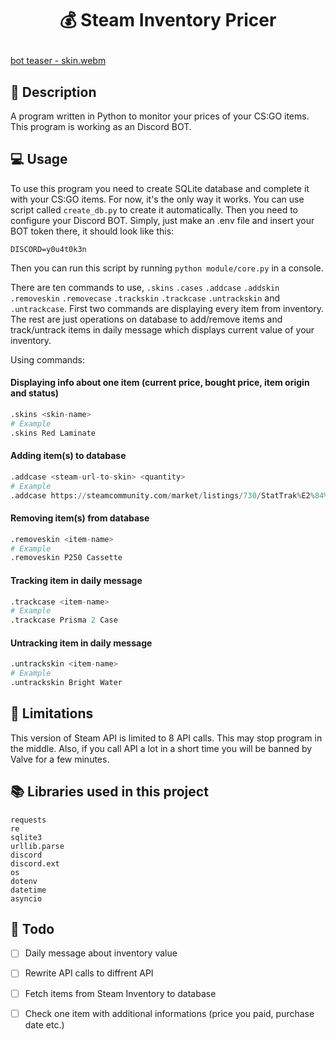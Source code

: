 # <p align="center"> 💰 Steam Inventory Pricer </p>

[bot teaser - skin.webm](https://user-images.githubusercontent.com/33598365/195581988-21c5bede-86f4-4563-b7e2-47d67c5ffbff.webm)

## 📖 Description
A program written in Python to monitor your prices of your CS:GO items. This program is working as an Discord BOT.

## 💻 Usage
To use this program you need to create SQLite database and complete it with your CS:GO items. For now, it's the only way it works. You can use script called `create_db.py` to create it automatically. Then you need to configure your Discord BOT. Simply, just make an .env file and insert your BOT token there, it should look like this:

```env
DISCORD=y0u4t0k3n
```

Then you can run this script by running `python module/core.py` in a console.

There are ten commands to use, `.skins` `.cases` `.addcase` `.addskin` `.removeskin` `.removecase` `.trackskin` `.trackcase` `.untrackskin` and `.untrackcase`. First two commands are displaying every item from inventory. The rest are just operations on database to add/remove items and track/untrack items in daily message which displays current value of your inventory.

Using commands:
#### Displaying info about one item (current price, bought price, item origin and status)
```python
.skins <skin-name>
# Example
.skins Red Laminate
```
#### Adding item(s) to database
```python
.addcase <steam-url-to-skin> <quantity>
# Example
.addcase https://steamcommunity.com/market/listings/730/StatTrak%E2%84%A2%20P250%20|%20Cassette%20(Factory%20New) 1
```
#### Removing item(s) from database
```python
.removeskin <item-name>
# Example
.removeskin P250 Cassette
```
#### Tracking item in daily message
```python
.trackcase <item-name>
# Example
.trackcase Prisma 2 Case
```
#### Untracking item in daily message
```python
.untrackskin <item-name>
# Example
.untrackskin Bright Water
```

## 🛑 Limitations

This version of Steam API is limited to 8 API calls. This may stop program in the middle. Also, if you call API a lot in a short time you will be banned by Valve for a few minutes.

## 📚 Libraries used in this project

```
requests
re
sqlite3
urllib.parse
discord
discord.ext
os
dotenv
datetime
asyncio
```

## 📜 Todo

- [ ] Daily message about inventory value
- [ ] Rewrite API calls to diffrent API
- [ ] Fetch items from Steam Inventory to database
- [ ] Check one item with additional informations (price you paid, purchase date etc.)

